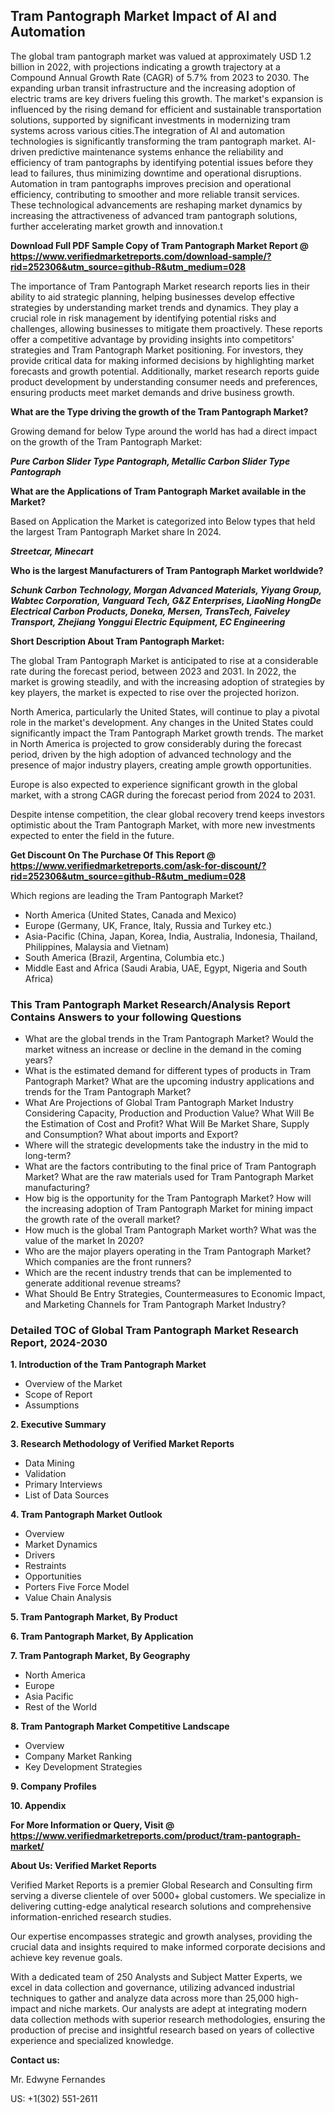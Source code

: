 <h2>Tram Pantograph Market Impact of AI and Automation</h2>The global tram pantograph market was valued at approximately USD 1.2 billion in 2022, with projections indicating a growth trajectory at a Compound Annual Growth Rate (CAGR) of 5.7% from 2023 to 2030. The expanding urban transit infrastructure and the increasing adoption of electric trams are key drivers fueling this growth. The market's expansion is influenced by the rising demand for efficient and sustainable transportation solutions, supported by significant investments in modernizing tram systems across various cities.The integration of AI and automation technologies is significantly transforming the tram pantograph market. AI-driven predictive maintenance systems enhance the reliability and efficiency of tram pantographs by identifying potential issues before they lead to failures, thus minimizing downtime and operational disruptions. Automation in tram pantographs improves precision and operational efficiency, contributing to smoother and more reliable transit services. These technological advancements are reshaping market dynamics by increasing the attractiveness of advanced tram pantograph solutions, further accelerating market growth and innovation.t</p><p id="" class=""><strong>Download Full PDF Sample Copy of Tram Pantograph Market Report @ <a href="https://www.verifiedmarketreports.com/download-sample/?rid=252306&utm_source=github-R&utm_medium=028" target="_blank">https://www.verifiedmarketreports.com/download-sample/?rid=252306&utm_source=github-R&utm_medium=028</a></strong></p><p>The importance of&nbsp;Tram Pantograph Market research reports lies in their ability to aid strategic planning, helping businesses develop effective strategies by understanding market trends and dynamics. They play a crucial role in risk management by identifying potential risks and challenges, allowing businesses to mitigate them proactively. These reports offer a competitive advantage by providing insights into competitors' strategies and Tram Pantograph Market positioning. For investors, they provide critical data for making informed decisions by highlighting market forecasts and growth potential. Additionally, market research reports guide product development by understanding consumer needs and preferences, ensuring products meet market demands and drive business growth.</p><p><strong>What are the&nbsp;Type driving the growth of the Tram Pantograph Market?</strong></p><p id="" class="">Growing demand for below Type around the world has had a direct impact on the growth of the Tram Pantograph Market:</p><em><strong>Pure Carbon Slider Type Pantograph, Metallic Carbon Slider Type Pantograph</strong></em></p><strong>What are the&nbsp;Applications&nbsp;of Tram Pantograph Market available in the Market?</strong></p><p id="" class="">Based on Application the Market is categorized into Below types that held the largest Tram Pantograph Market share In 2024.</p><em><strong>Streetcar, Minecart</strong></em></p><strong>Who is the largest Manufacturers of Tram Pantograph Market worldwide?</strong></p><p><em><strong>Schunk Carbon Technology, Morgan Advanced Materials, Yiyang Group, Wabtec Corporation, Vanguard Tech, G&Z Enterprises, LiaoNing HongDe Electrical Carbon Products, Doneka, Mersen, TransTech, Faiveley Transport, Zhejiang Yonggui Electric Equipment, EC Engineering</strong></em></p><p id="" class=""><strong>Short Description About Tram Pantograph Market:</strong></p><p>The global Tram Pantograph Market is anticipated to rise at a considerable rate during the forecast period, between 2023 and 2031. In 2022, the market is growing steadily, and with the increasing adoption of strategies by key players, the market is expected to rise over the projected horizon.</p><p>North America, particularly the United States, will continue to play a pivotal role in the market's development. Any changes in the United States could significantly impact the Tram Pantograph Market growth trends. The market in North America is projected to grow considerably during the forecast period, driven by the high adoption of advanced technology and the presence of major industry players, creating ample growth opportunities.</p><p>Europe is also expected to experience significant growth in the global market, with a strong CAGR during the forecast period from 2024 to 2031.</p><p>Despite intense competition, the clear global recovery trend keeps investors optimistic about the Tram Pantograph Market, with more new investments expected to enter the field in the future.</p><p id="" class=""><strong>Get Discount On The Purchase Of This Report @ <a href="https://www.verifiedmarketreports.com/ask-for-discount/?rid=252306&utm_source=github-R&utm_medium=028" target="_blank">https://www.verifiedmarketreports.com/ask-for-discount/?rid=252306&utm_source=github-R&utm_medium=028</a></strong></p>Which regions are leading the Tram Pantograph Market?</p><ul><li>North America (United States, Canada and Mexico)</li><li>Europe (Germany, UK, France, Italy, Russia and Turkey etc.)</li><li>Asia-Pacific (China, Japan, Korea, India, Australia, Indonesia, Thailand, Philippines, Malaysia and Vietnam)</li><li>South America (Brazil, Argentina, Columbia etc.)</li><li>Middle East and Africa (Saudi Arabia, UAE, Egypt, Nigeria and South Africa)</li></ul><h3 id="" class="">This Tram Pantograph Market Research/Analysis Report Contains Answers to your following Questions</h3><ul><li>What are the global trends in the Tram Pantograph Market? Would the market witness an increase or decline in the demand in the coming years?</li><li>What is the estimated demand for different types of products in Tram Pantograph Market? What are the upcoming industry applications and trends for the Tram Pantograph Market?</li><li>What Are Projections of Global Tram Pantograph Market Industry Considering Capacity, Production and Production Value? What Will Be the Estimation of Cost and Profit? What Will Be Market Share, Supply and Consumption? What about imports and Export?</li><li>Where will the strategic developments take the industry in the mid to long-term?</li><li>What are the factors contributing to the final price of Tram Pantograph Market? What are the raw materials used for Tram Pantograph Market manufacturing?</li><li>How big is the opportunity for the Tram Pantograph Market? How will the increasing adoption of Tram Pantograph Market for mining impact the growth rate of the overall market?</li><li>How much is the global Tram Pantograph Market worth? What was the value of the market In 2020?</li><li>Who are the major players operating in the Tram Pantograph Market? Which companies are the front runners?</li><li>Which are the recent industry trends that can be implemented to generate additional revenue streams?</li><li>What Should Be Entry Strategies, Countermeasures to Economic Impact, and Marketing Channels for Tram Pantograph Market Industry?</li></ul><h3 id="" class="">Detailed TOC of Global Tram Pantograph Market Research Report, 2024-2030</h3><p id="" class=""><strong>1. Introduction of the Tram Pantograph Market</strong></p><ul><li>Overview of the Market</li><li>Scope of Report</li><li>Assumptions</li></ul><p id="" class=""><strong>2. Executive Summary</strong></p><p id="" class=""><strong>3. Research Methodology of Verified Market Reports</strong></p><ul><li>Data Mining</li><li>Validation</li><li>Primary Interviews</li><li>List of Data Sources</li></ul><p id="" class=""><strong>4. Tram Pantograph Market Outlook</strong></p><ul><li>Overview</li><li>Market Dynamics</li><li>Drivers</li><li>Restraints</li><li>Opportunities</li><li>Porters Five Force Model</li><li>Value Chain Analysis</li></ul><p id="" class=""><strong>5. Tram Pantograph Market, By Product</strong></p><p id="" class=""><strong>6. Tram Pantograph Market, By Application</strong></p><p id="" class=""><strong>7. Tram Pantograph Market, By Geography</strong></p><ul><li>North America</li><li>Europe</li><li>Asia Pacific</li><li>Rest of the World</li></ul><p id="" class=""><strong>8. Tram Pantograph Market Competitive Landscape</strong></p><ul><li>Overview</li><li>Company Market Ranking</li><li>Key Development Strategies</li></ul><p id="" class=""><strong>9. Company Profiles</strong></p><p id="" class=""><strong>10. Appendix</strong></p><p id="" class=""><strong>For More Information or Query, Visit @ <a href="https://www.verifiedmarketreports.com/product/tram-pantograph-market/" target="_blank">https://www.verifiedmarketreports.com/product/tram-pantograph-market/</a></strong></p><p id="" class=""><strong>About Us: Verified Market Reports</strong></p><p id="" class="">Verified Market Reports is a premier Global Research and Consulting firm serving a diverse clientele of over 5000+ global customers. We specialize in delivering cutting-edge analytical research solutions and comprehensive information-enriched research studies.</p><p id="" class="">Our expertise encompasses strategic and growth analyses, providing the crucial data and insights required to make informed corporate decisions and achieve key revenue goals.</p><p id="" class="">With a dedicated team of 250 Analysts and Subject Matter Experts, we excel in data collection and governance, utilizing advanced industrial techniques to gather and analyze data across more than 25,000 high-impact and niche markets. Our analysts are adept at integrating modern data collection methods with superior research methodologies, ensuring the production of precise and insightful research based on years of collective experience and specialized knowledge.</p><p id="" class=""><strong>Contact us:</strong></p><p id="" class="">Mr. Edwyne Fernandes</p><p id="" class="">US: +1(302) 551-2611</p>
